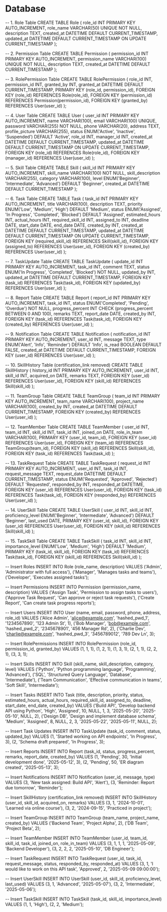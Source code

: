 # Database


-- 1. Role Table
CREATE TABLE Role (
    role_id INT PRIMARY KEY AUTO_INCREMENT,
    role_name VARCHAR(50) UNIQUE NOT NULL,
    description TEXT,
    created_at DATETIME DEFAULT CURRENT_TIMESTAMP,
    updated_at DATETIME DEFAULT CURRENT_TIMESTAMP ON UPDATE CURRENT_TIMESTAMP
);

-- 2. Permission Table
CREATE TABLE Permission (
    permission_id INT PRIMARY KEY AUTO_INCREMENT,
    permission_name VARCHAR(100) UNIQUE NOT NULL,
    description TEXT,
    created_at DATETIME DEFAULT CURRENT_TIMESTAMP
);

-- 3. RolePermission Table
CREATE TABLE RolePermission (
    role_id INT,
    permission_id INT,
    granted_by INT,
    granted_at DATETIME DEFAULT CURRENT_TIMESTAMP,
    PRIMARY KEY (role_id, permission_id),
    FOREIGN KEY (role_id) REFERENCES Role(role_id),
    FOREIGN KEY (permission_id) REFERENCES Permission(permission_id),
    FOREIGN KEY (granted_by) REFERENCES User(user_id)
);

-- 4. User Table
CREATE TABLE User (
    user_id INT PRIMARY KEY AUTO_INCREMENT,
    name VARCHAR(100),
    email VARCHAR(100) UNIQUE,
    password VARCHAR(255) NOT NULL,
    phone VARCHAR(20),
    address TEXT,
    profile_picture VARCHAR(255),
    status ENUM('Active', 'Inactive', 'Suspended') DEFAULT 'Active',
    role_id INT,
    manager_id INT,
    created_at DATETIME DEFAULT CURRENT_TIMESTAMP,
    updated_at DATETIME DEFAULT CURRENT_TIMESTAMP ON UPDATE CURRENT_TIMESTAMP,
    FOREIGN KEY (role_id) REFERENCES Role(role_id),
    FOREIGN KEY (manager_id) REFERENCES User(user_id)
);

-- 5. Skill Table
CREATE TABLE Skill (
    skill_id INT PRIMARY KEY AUTO_INCREMENT,
    skill_name VARCHAR(100) NOT NULL,
    skill_description VARCHAR(255),
    category VARCHAR(100),
    level ENUM('Beginner', 'Intermediate', 'Advanced') DEFAULT 'Beginner',
    created_at DATETIME DEFAULT CURRENT_TIMESTAMP
);

-- 6. Task Table
CREATE TABLE Task (
    task_id INT PRIMARY KEY AUTO_INCREMENT,
    title VARCHAR(100),
    description TEXT,
    priority ENUM('Low', 'Medium', 'High') DEFAULT 'Medium',
    status ENUM('Assigned', 'In Progress', 'Completed', 'Blocked') DEFAULT 'Assigned',
    estimated_hours INT,
    actual_hours INT,
    required_skill_id INT,
    assigned_to INT,
    deadline DATE,
    start_date DATE,
    end_date DATE,
    created_by INT,
    created_at DATETIME DEFAULT CURRENT_TIMESTAMP,
    updated_at DATETIME DEFAULT CURRENT_TIMESTAMP ON UPDATE CURRENT_TIMESTAMP,
    FOREIGN KEY (required_skill_id) REFERENCES Skill(skill_id),
    FOREIGN KEY (assigned_to) REFERENCES User(user_id),
    FOREIGN KEY (created_by) REFERENCES User(user_id)
);

-- 7. TaskUpdate Table
CREATE TABLE TaskUpdate (
    update_id INT PRIMARY KEY AUTO_INCREMENT,
    task_id INT,
    comment TEXT,
    status ENUM('In Progress', 'Completed', 'Blocked') NOT NULL,
    updated_by INT,
    updated_at DATETIME DEFAULT CURRENT_TIMESTAMP,
    FOREIGN KEY (task_id) REFERENCES Task(task_id),
    FOREIGN KEY (updated_by) REFERENCES User(user_id)
);

-- 8. Report Table
CREATE TABLE Report (
    report_id INT PRIMARY KEY AUTO_INCREMENT,
    task_id INT,
    status ENUM('Completed', 'Pending', 'Overdue') NOT NULL,
    progress_percent INT CHECK (progress_percent BETWEEN 0 AND 100),
    remarks TEXT,
    report_date DATE,
    created_by INT,
    FOREIGN KEY (task_id) REFERENCES Task(task_id),
    FOREIGN KEY (created_by) REFERENCES User(user_id)
);

-- 9. Notification Table
CREATE TABLE Notification (
    notification_id INT PRIMARY KEY AUTO_INCREMENT,
    user_id INT,
    message TEXT,
    type ENUM('Alert', 'Info', 'Reminder') DEFAULT 'Info',
    is_read BOOLEAN DEFAULT FALSE,
    created_at DATETIME DEFAULT CURRENT_TIMESTAMP,
    FOREIGN KEY (user_id) REFERENCES User(user_id)
);

-- 10. SkillHistory Table (certification_link removed)
CREATE TABLE SkillHistory (
    history_id INT PRIMARY KEY AUTO_INCREMENT,
    user_id INT,
    skill_id INT,
    acquired_on DATE,
    remarks TEXT,
    FOREIGN KEY (user_id) REFERENCES User(user_id),
    FOREIGN KEY (skill_id) REFERENCES Skill(skill_id)
);

-- 11. TeamGroup Table
CREATE TABLE TeamGroup (
    team_id INT PRIMARY KEY AUTO_INCREMENT,
    team_name VARCHAR(100),
    project_name VARCHAR(100),
    created_by INT,
    created_at DATETIME DEFAULT CURRENT_TIMESTAMP,
    FOREIGN KEY (created_by) REFERENCES User(user_id)
);

-- 12. TeamMember Table
CREATE TABLE TeamMember (
    user_id INT,
    team_id INT,
    skill_id INT,
    task_id INT,
    joined_on DATE,
    role_in_team VARCHAR(100),
    PRIMARY KEY (user_id, team_id),
    FOREIGN KEY (user_id) REFERENCES User(user_id),
    FOREIGN KEY (team_id) REFERENCES TeamGroup(team_id),
    FOREIGN KEY (skill_id) REFERENCES Skill(skill_id),
    FOREIGN KEY (task_id) REFERENCES Task(task_id)
);

-- 13. TaskRequest Table
CREATE TABLE TaskRequest (
    request_id INT PRIMARY KEY AUTO_INCREMENT,
    user_id INT,
    task_id INT,
    request_message TEXT,
    request_date DATETIME DEFAULT CURRENT_TIMESTAMP,
    status ENUM('Requested', 'Approved', 'Rejected') DEFAULT 'Requested',
    responded_by INT,
    responded_at DATETIME,
    FOREIGN KEY (user_id) REFERENCES User(user_id),
    FOREIGN KEY (task_id) REFERENCES Task(task_id),
    FOREIGN KEY (responded_by) REFERENCES User(user_id)
);

-- 14. UserSkill Table
CREATE TABLE UserSkill (
    user_id INT,
    skill_id INT,
    proficiency_level ENUM('Beginner', 'Intermediate', 'Advanced') DEFAULT 'Beginner',
    last_used DATE,
    PRIMARY KEY (user_id, skill_id),
    FOREIGN KEY (user_id) REFERENCES User(user_id),
    FOREIGN KEY (skill_id) REFERENCES Skill(skill_id)
);

-- 15. TaskSkill Table
CREATE TABLE TaskSkill (
    task_id INT,
    skill_id INT,
    importance_level ENUM('Low', 'Medium', 'High') DEFAULT 'Medium',
    PRIMARY KEY (task_id, skill_id),
    FOREIGN KEY (task_id) REFERENCES Task(task_id),
    FOREIGN KEY (skill_id) REFERENCES Skill(skill_id)
);






-- Insert Roles
INSERT INTO Role (role_name, description) VALUES
('Admin', 'Administrator with full access'),
('Manager', 'Manages tasks and teams'),
('Developer', 'Executes assigned tasks');

-- Insert Permissions
INSERT INTO Permission (permission_name, description) VALUES
('Assign Task', 'Permission to assign tasks to users'),
('Approve Task Request', 'Can approve or reject task requests'),
('Create Report', 'Can create task progress reports');

-- Insert Users
INSERT INTO User (name, email, password, phone, address, role_id) VALUES
('Alice Admin', 'alice@example.com', 'hashed_pwd_1', '1234567890', '123 Admin St', 1),
('Bob Manager', 'bob@example.com', 'hashed_pwd_2', '2345678901', '456 Manager Rd', 2),
('Charlie Dev', 'charlie@example.com', 'hashed_pwd_3', '3456789012', '789 Dev Ln', 3);

-- Insert RolePermissions
INSERT INTO RolePermission (role_id, permission_id, granted_by) VALUES
(1, 1, 1),
(1, 2, 1),
(1, 3, 1),
(2, 1, 1),
(2, 2, 1),
(3, 3, 1);

-- Insert Skills
INSERT INTO Skill (skill_name, skill_description, category, level) VALUES
('Python', 'Python programming language', 'Programming', 'Advanced'),
('SQL', 'Structured Query Language', 'Database', 'Intermediate'),
('Team Communication', 'Effective communication in teams', 'Soft Skill', 'Intermediate');

-- Insert Tasks
INSERT INTO Task (title, description, priority, status, estimated_hours, actual_hours, required_skill_id, assigned_to, deadline, start_date, end_date, created_by) VALUES
('Build API', 'Develop backend API using Python', 'High', 'Assigned', 10, NULL, 1, 3, '2025-05-20', '2025-05-10', NULL, 2),
('Design DB', 'Design and implement database schema', 'Medium', 'Assigned', 8, NULL, 2, 3, '2025-05-22', '2025-05-11', NULL, 2);

-- Insert Task Updates
INSERT INTO TaskUpdate (task_id, comment, status, updated_by) VALUES
(1, 'Started working on API endpoints', 'In Progress', 3),
(2, 'Schema draft prepared', 'In Progress', 3);

-- Insert Reports
INSERT INTO Report (task_id, status, progress_percent, remarks, report_date, created_by) VALUES
(1, 'Pending', 30, 'Initial development done', '2025-05-12', 3),
(2, 'Pending', 50, 'ER diagram created', '2025-05-13', 3);

-- Insert Notifications
INSERT INTO Notification (user_id, message, type) VALUES
(3, 'New task assigned: Build API', 'Alert'),
(3, 'Reminder: Report due tomorrow', 'Reminder');

-- Insert SkillHistory (certification_link removed)
INSERT INTO SkillHistory (user_id, skill_id, acquired_on, remarks) VALUES
(3, 1, '2024-10-01', 'Learned via online course'),
(3, 2, '2024-09-15', 'Practiced in project');

-- Insert TeamGroup
INSERT INTO TeamGroup (team_name, project_name, created_by) VALUES
('Backend Team', 'Project Alpha', 2),
('DB Team', 'Project Beta', 2);

-- Insert TeamMember
INSERT INTO TeamMember (user_id, team_id, skill_id, task_id, joined_on, role_in_team) VALUES
(3, 1, 1, 1, '2025-05-09', 'Backend Developer'),
(3, 2, 2, 2, '2025-05-10', 'DB Engineer');

-- Insert TaskRequest
INSERT INTO TaskRequest (user_id, task_id, request_message, status, responded_by, responded_at) VALUES
(3, 1, 'I would like to work on this API task', 'Approved', 2, '2025-05-09 09:00:00');

-- Insert UserSkill
INSERT INTO UserSkill (user_id, skill_id, proficiency_level, last_used) VALUES
(3, 1, 'Advanced', '2025-05-07'),
(3, 2, 'Intermediate', '2025-05-06');

-- Insert TaskSkill
INSERT INTO TaskSkill (task_id, skill_id, importance_level) VALUES
(1, 1, 'High'),
(2, 2, 'Medium');
